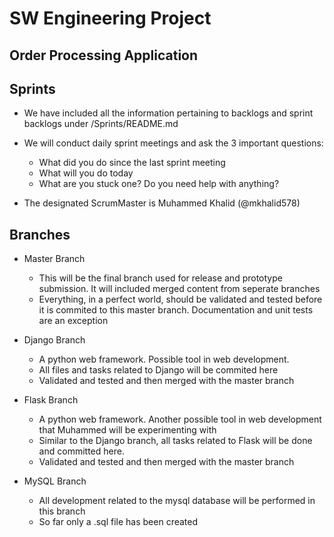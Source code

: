# SW Engineering Project
## Order Processing Application

## Sprints 
* We have included all the information pertaining to backlogs and sprint backlogs under /Sprints/README.md 
* We will conduct daily sprint meetings and ask the 3 important questions: 
  * What did you do since the last sprint meeting
  * What will you do today
  * What are you stuck one? Do you need help with anything? 

* The designated ScrumMaster is Muhammed Khalid (@mkhalid578)

## Branches 

* Master Branch
  * This will be the final branch used for release and prototype submission. It will included merged content from seperate branches
  * Everything, in a perfect world, should be validated and tested before it is commited to this master branch. Documentation and unit tests are an exception 
 
* Django Branch 
  * A python web framework. Possible tool in web development. 
  * All files and tasks related to Django will be commited here
  * Validated and tested and then merged with the master branch
  
* Flask Branch
  * A python web framework. Another possible tool in web development that Muhammed will be experimenting with
  * Similar to the Django branch, all tasks related to Flask will be done and committed here. 
  * Validated and tested and then merged with the master branch
  
* MySQL Branch
  * All development related to the mysql database will be performed in this branch 
  * So far only a .sql file has been created
